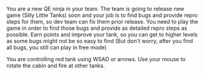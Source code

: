 You are a new QE ninja in your team. The team is going to release new game (Silly Little Tanks) soon and your job is to find bugs and provide repro steps for them, so dev team can fix them prior release. You need to play the game in order to find those bugs and provide as detailed repro steps as possible. Earn points and improve your tank, so you can get to higher levels as some bugs might not be so easy to find (But don't worry, after you find all bugs, you still can play in free mode)

You are controlling red tank using WSAD or arrows. Use your mouse to rotate the cabin and fire at other tanks.